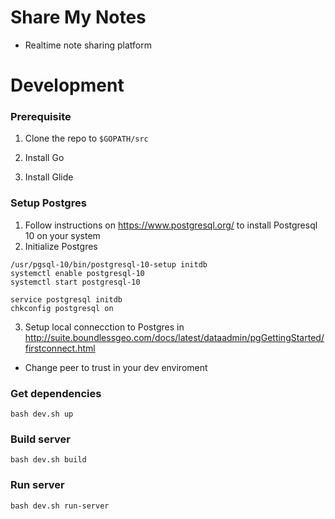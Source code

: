 # Share  My Notes
- Realtime note sharing platform

# Development
### Prerequisite
1. Clone the repo to `$GOPATH/src`

1. Install Go

1. Install Glide

### Setup Postgres
1. Follow instructions on https://www.postgresql.org/ to install Postgresql 10 on your system
1. Initialize Postgres
```
/usr/pgsql-10/bin/postgresql-10-setup initdb
systemctl enable postgresql-10
systemctl start postgresql-10

service postgresql initdb
chkconfig postgresql on
```
3. Setup local connecction to Postgres in http://suite.boundlessgeo.com/docs/latest/dataadmin/pgGettingStarted/firstconnect.html
- Change peer to trust in your dev enviroment
### Get dependencies
```
bash dev.sh up
```
### Build server
```
bash dev.sh build
```
### Run server
```
bash dev.sh run-server
```